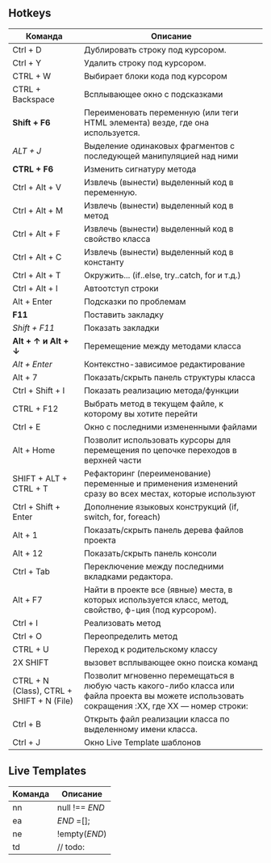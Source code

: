 Hotkeys
-

Команда | Описание
------------ | -------------
Ctrl + D |Дублировать строку под курсором.
Ctrl + Y |Удалить строку под курсором.
CTRL + W |Выбирает блоки кода под курсором
CTRL + Backspace |	Всплывающее окно с подсказками
**Shift + F6** |Переименовать переменную (или теги HTML элемента) везде, где она используется.
_ALT + J_ |Выделение одинаковых фрагментов с последующей манипуляцией над ними
**CTRL + F6** |Изменить сигнатуру метода
Ctrl + Alt + V |Извлечь (вынести) выделенный код в переменную.
Ctrl + Alt + M |Извлечь (вынести) выделенный код в метод
Ctrl + Alt + F |Извлечь (вынести) выделенный код в свойство класса
Ctrl + Alt + С |Извлечь (вынести) выделенный код в константу
Ctrl + Alt + T |Окружить... (if..else, try..catch, for и т.д.)
Ctrl + Alt + I |Автоотступ строки
Alt + Enter	|Подсказки по проблемам
**F11** |Поставить закладку
_Shift + F11_ |Показать закладки
**Alt + ↑ и  Alt + ↓** |Перемещение между методами класса
_Alt + Enter_ |Контекстно-зависимое редактирование
Alt + 7	|Показать/скрыть панель структуры класса
Ctrl + Shift + I |Показать реализацию метода/функции
CTRL + F12 | Выбрать метод в текущем файле, к которому вы хотите перейти
Ctrl + E |Окно с последними измененными файлами
Alt + Home | Позволит использовать курсоры для перемещения по цепочке переходов в верхней части
SHIFT + ALT + CTRL + T	|Рефакторинг (переименование) переменные и применения изменений сразу во всех местах, которые используют
Ctrl + Shift + Enter |Дополнение языковых конструкций (if, switch, for, foreach)
Alt + 1 |Показать/скрыть панель дерева файлов проекта
Alt + 12 |Показать/скрыть панель консоли
Ctrl + Tab |Переключение между последними вкладками редактора.
Alt + F7 |Найти в проекте все (явные) места, в которых используется класс, метод, свойство, ф-ция (под курсором).
Ctrl + I |Реализовать метод
Ctrl + O |Переопределить метод
CTRL + U |Переход к родительскому классу
2X SHIFT |вызовет всплывающее окно поиска команд
CTRL + N (Class),  CTRL + SHIFT + N (File) | Позволит мгновенно перемещаться в любую часть какого-либо класса или файла проекта вы можете использовать сокращения :XX, где ХХ — номер строки:	
Ctrl + B |Открыть файл реализации класса по выделенному имени класса.
Ctrl + J |Окно Live Template шаблонов

Live Templates
-

Команда | Описание
------------ | -------------
nn	|null !== $END$
ea	|$END$ =[];
ne 	|!empty($END$)
td	| // todo:

